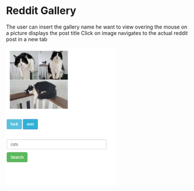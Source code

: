 # Reddit Gallery

The user can insert the gallery name he want to view
overing the mouse on a picture displays the post title
Click on image navigates to the actual reddit post in a new tab

<img src="images/Capture.png" width="300"/>